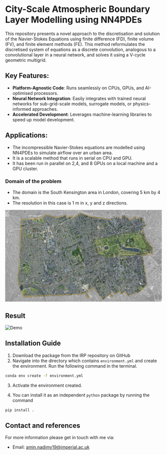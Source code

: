 # City-Scale Atmospheric Boundary Layer Modelling using NN4PDEs

This repository presents a novel approach to the discretisation and solution of the Navier-Stokes Equations using finite difference (FD), finite volume (FV), and finite element methods (FE). This method reformulates the discretised system of equations as a discrete convolution, analogous to a convolutional layer in a neural network, and solves it using a V-cycle geometric multigrid.

## Key Features:
- **Platform-Agnostic Code**: Runs seamlessly on CPUs, GPUs, and AI-optimised processors.
- **Neural Network Integration**: Easily integrates with trained neural networks for sub-grid-scale models, surrogate models, or physics-informed approaches.
- **Accelerated Development**: Leverages machine-learning libraries to speed up model development.

## Applications:
- The incompressible Navier-Stokes equations are modelled using NN4PDEs to simulate airflow over an urban area.
- It is a scalable method that runs in serial on CPU and GPU.
- It has been run in parallel on 2,4, and 8 GPUs on a local machine and a GPU cluster.

### Domain of the problem
- The domain is the South Kensington area in London, covering 5 km by 4 km.
- The resolution in this case is 1 m in x, y and z directions.

![Boundary Layer](https://github.com/Amin-Nadimy/City-Scale-Atmospheric-Boundary-Layer/blob/main/Documents/South_Kensington.jpg)


## Result
![Demo](https://github.com/Amin-Nadimy/City-Scale-Atmospheric-Boundary-Layer/blob/main/Documents/South_Kensington_demo.gif)

## Installation Guide

1. Download the package from the IRP repository on GitHub
2. Navigate into the directory which contains `environment.yml` and create the environment. Run the following command in the terminal.
```bash
conda env create -f environment.yml
```
3. Activate the environment created. 

4. You can install it as an independent `python` package by running the command
```bash
pip install .
```

## Contact and references
For more information please get in touch with me via:
- Email: amin.nadimy19@imperial.ac.uk
